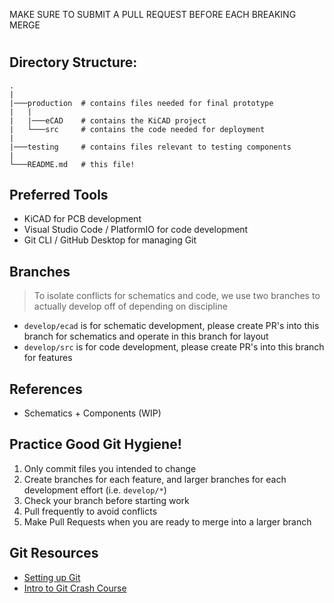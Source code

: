 MAKE SURE TO SUBMIT A PULL REQUEST BEFORE EACH BREAKING MERGE

# <PROJECT NAME>
<ADD BLURB ABOUT PROJECT>

## Directory Structure:
```
.
|
|───production  # contains files needed for final prototype
|   |
|   |───eCAD    # contains the KiCAD project
|   └───src     # contains the code needed for deployment
|
|───testing     # contains files relevant to testing components
|
└───README.md   # this file!
```

## Preferred Tools
- KiCAD for PCB development
- Visual Studio Code / PlatformIO for code development
- Git CLI / GitHub Desktop for managing Git

## Branches
> To isolate conflicts for schematics and code, we use two branches to actually develop off of depending on discipline
- `develop/ecad` is for schematic development, please create PR's into this branch for schematics and operate in this branch for layout
- `develop/src` is for code development, please create PR's into this branch for features

## References
- Schematics + Components (WIP)

## Practice Good Git Hygiene!
1. Only commit files you intended to change
2. Create branches for each feature, and larger branches for each development effort (i.e. ```develop/*```)
3. Check your branch before starting work
4. Pull frequently to avoid conflicts
5. Make Pull Requests when you are ready to merge into a larger branch

## Git Resources

* [Setting up Git](https://fanatical-colossus-434.notion.site/Git-Installation-and-Setup-d07b7d1ab5544424876f9fd3b4a0b312)
* [Intro to Git Crash Course](https://fanatical-colossus-434.notion.site/Crash-Course-Intro-to-Git-809641611da9478b8f9cca8fd97e49fe)
